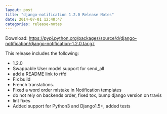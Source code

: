 ```yaml
---
layout: post
title: "django-notification 1.2.0 Release Notes"
date: 2014-07-01 12:40:47
categories: release-notes
---
```


Download: <https://pypi.python.org/packages/source/d/django-notification/django-notification-1.2.0.tar.gz>

This release includes the following:

* 1.2.0
* Swappable User model support for send_all
* add a README link to rtfd
* Fix build
* French translations.
* Fixed a word order mistake in Notification templates
* do not rely on backends order, fixed tox, bump django version on travis
* lint fixes
* Added support for Python3 and Django1.5+, added tests
